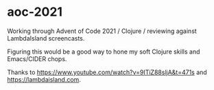 # aoc-2021

Working through Advent of Code 2021 / Clojure / reviewing against LambdaIsland screencasts.

Figuring this would be a good way to hone my soft Clojure skills and Emacs/CIDER chops.

Thanks to https://www.youtube.com/watch?v=9ITiZ88sljA&t=471s and https://lambdaisland.com.


